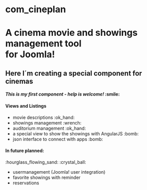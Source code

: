 # com_cineplan
<h1>A cinema movie and showings management tool</br>for Joomla!</h1>
<h2>Here I´m creating a special component for cinemas</h2>
<h4><i>This is my first component - help is welcome!</i> :smile:</h4>

<h4>Views and Listings</h4>
<ul>
<li>movie descriptions :ok_hand:</li>
<li>showings management :wrench:</li>
<li>auditorium management :ok_hand:</li>
<li>a special view to show the showings with AngularJS :bomb:</li>
<li>json interface to connect with apps :bomb:</li>
</ul>
<h4>In future planned:</h4>
:hourglass_flowing_sand: :crystal_ball: 
<ul>
<li>usermanagement (Joomla! user integration)</li>
<li>favorite showings with reminder</li>
<li>reservations</li>
</ul>


